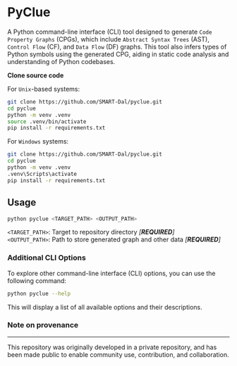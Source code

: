 # PyClue

A Python command-line interface (CLI) tool designed to generate `Code Property Graphs` (CPGs), which include `Abstract Syntax Trees` (AST), `Control Flow` (CF), and `Data Flow` (DF) graphs. This tool also infers types of Python symbols using the generated CPG, aiding in static code analysis and understanding of Python codebases.

**Clone source code**

For `Unix`-based systems:

```sh
git clone https://github.com/SMART-Dal/pyclue.git
cd pyclue
python -m venv .venv
source .venv/bin/activate
pip install -r requirements.txt
```

For `Windows` systems:

```sh
git clone https://github.com/SMART-Dal/pyclue.git
cd pyclue
python -m venv .venv
.venv\Scripts\activate
pip install -r requirements.txt
```

## Usage

```sh
python pyclue <TARGET_PATH> <OUTPUT_PATH>
```

`<TARGET_PATH>`: Target to repository directory _[**REQUIRED**]_ <br>
`<OUTPUT_PATH>`: Path to store generated graph and other data _[**REQUIRED**]_ <br>

### Additional CLI Options

To explore other command-line interface (CLI) options, you can use the following command:

```sh
python pyclue --help
```

This will display a list of all available options and their descriptions.

### Note on provenance

---

This repository was originally developed in a private repository, and has been made public to enable community use, contribution, and collaboration.
